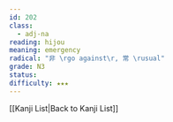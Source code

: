 ```yaml
---
id: 202
class:
  - adj-na
reading: hijou
meaning: emergency
radical: "非 \rgo against\r, 常 \rusual"
grade: N3
status:
difficulty: ★★★
---
```

[[Kanji List|Back to Kanji List]]